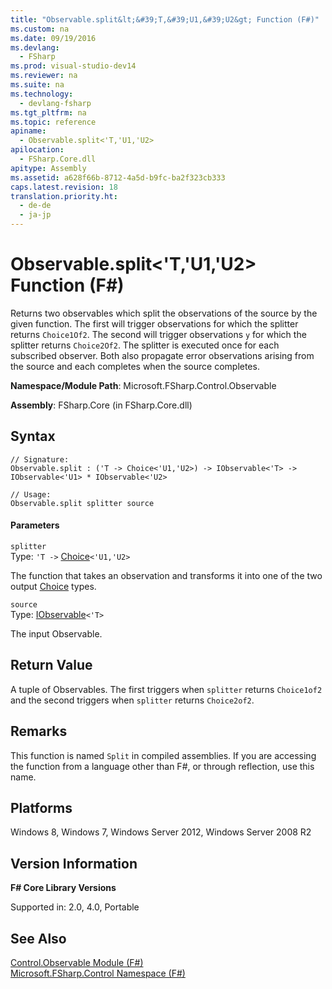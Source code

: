 ```yaml
---
title: "Observable.split&lt;&#39;T,&#39;U1,&#39;U2&gt; Function (F#)"
ms.custom: na
ms.date: 09/19/2016
ms.devlang: 
  - FSharp
ms.prod: visual-studio-dev14
ms.reviewer: na
ms.suite: na
ms.technology: 
  - devlang-fsharp
ms.tgt_pltfrm: na
ms.topic: reference
apiname: 
  - Observable.split<'T,'U1,'U2>
apilocation: 
  - FSharp.Core.dll
apitype: Assembly
ms.assetid: a628f66b-8712-4a5d-b9fc-ba2f323cb333
caps.latest.revision: 18
translation.priority.ht: 
  - de-de
  - ja-jp
---
```

# Observable.split&lt;&#39;T,&#39;U1,&#39;U2&gt; Function (F#)
Returns two observables which split the observations of the source by the given function. The first will trigger observations for which the splitter returns `Choice1Of2`. The second will trigger observations `y` for which the splitter returns `Choice2Of2`. The splitter is executed once for each subscribed observer. Both also propagate error observations arising from the source and each completes when the source completes.  
  
 **Namespace/Module Path**: Microsoft.FSharp.Control.Observable  
  
 **Assembly**: FSharp.Core (in FSharp.Core.dll)  
  
## Syntax  
  
```  
// Signature:  
Observable.split : ('T -> Choice<'U1,'U2>) -> IObservable<'T> -> IObservable<'U1> * IObservable<'U2>  
  
// Usage:  
Observable.split splitter source  
```  
  
#### Parameters  
 `splitter`  
 Type: `'T ->` [Choice](../vs140/Core.Choice--T1--T2--Union--F#-.md)`<'U1,'U2>`  
  
 The function that takes an observation and transforms it into one of the two output [Choice](../vs140/Core.Choice--T1--T2--Union--F#-.md) types.  
  
 `source`  
 Type: [IObservable](../Topic/System.IObservable%3C'T%3E%20Interface%20\(F%23\).md)`<'T>`  
  
 The input Observable.  
  
## Return Value  
 A tuple of Observables. The first triggers when `splitter` returns `Choice1of2` and the second triggers when `splitter` returns `Choice2of2`.  
  
## Remarks  
 This function is named `Split` in compiled assemblies. If you are accessing the function from a language other than F#, or through reflection, use this name.  
  
## Platforms  
 Windows 8, Windows 7, Windows Server 2012, Windows Server 2008 R2  
  
## Version Information  
 **F# Core Library Versions**  
  
 Supported in: 2.0, 4.0, Portable  
  
## See Also  
 [Control.Observable Module (F#)](../vs140/Control.Observable-Module--F#-.md)   
 [Microsoft.FSharp.Control Namespace (F#)](../vs140/Microsoft.FSharp.Control-Namespace--F#-.md)